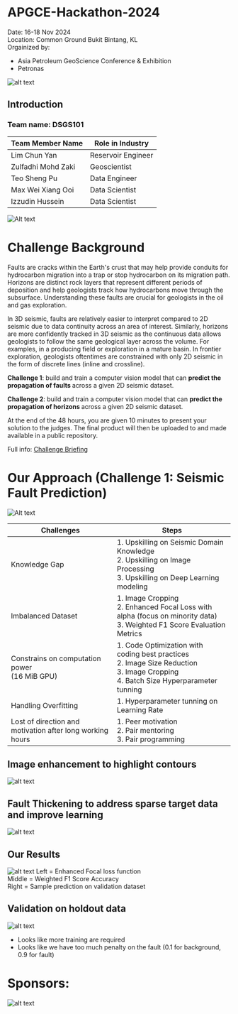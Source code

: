 # APGCE-Hackathon-2024
Date: 16-18 Nov 2024  <br>
Location: Common Ground Bukit Bintang, KL <br>
Orgainized by: 
- Asia Petroleum GeoScience Conference & Exhibition 
- Petronas 

![alt text](archive/schedule.png)

## Introduction
### Team name: DSGS101

|Team Member Name| Role in Industry | 
| -------------- | ----- |
| Lim Chun Yan | Reservoir Engineer |
| Zulfadhi Mohd Zaki | Geoscientist |
| Teo Sheng Pu | Data Engineer |
| Max Wei Xiang Ooi | Data Scientist |
| Izzudin Hussein | Data Scientist |

![Alt text](team_photo/WhatsApp%20Image%202024-11-18%20at%2015.21.49.jpeg "Title")

# Challenge Background 
Faults are cracks within the Earth's crust that may help provide conduits for hydrocarbon migration into a trap or stop hydrocarbon on its migration path. Horizons are distinct rock layers that represent different periods of deposition and help geologists track how hydrocarbons move through the subsurface. Understanding these faults are crucial for geologists in the oil and gas exploration.

In 3D seismic, faults are relatively easier to interpret compared to 2D seismic due to data continuity across an area of interest. Similarly, horizons are more confidently tracked in 3D seismic as the continuous data allows geologists to follow the same geological layer across the volume. For examples, in a producing field or exploration in a mature basin. In frontier exploration, geologists oftentimes are constrained with only 2D seismic in the form of discrete lines (inline and crossline).

<b>Challenge 1</b>: build and train a computer vision model that can <b> predict the propagation of faults </b> across a given 2D seismic dataset.

<b>Challenge 2</b>: build and train a computer vision model that can <b> predict the propagation of horizons </b> across a given 2D seismic dataset.

At the end of the 48 hours, you are given 10 minutes to present your solution to the judges. The final product will then be uploaded to and made available in a public repository. 

Full info: 
[Challenge Briefing](/starter_pack/GeoHackathon%202024%20Challenge%20Brief.pdf)

# Our Approach (Challenge 1: Seismic Fault Prediction)

![Alt text](archive/Methodology.JPG "Title")

| Challenges | Steps  |
| ---------- | -----  |
| Knowledge Gap | 1. Upskilling on Seismic Domain Knowledge <br> 2. Upskilling on Image Processing <br> 3. Upskilling on Deep Learning modeling |
| Imbalanced Dataset |1. Image Cropping <br> 2. Enhanced Focal Loss with alpha (focus on minority data) <br> 3. Weighted F1 Score Evaluation Metrics |
| Constrains on computation power <br> (16 MiB GPU) | 1. Code Optimization with coding best practices <br> 2. Image Size Reduction  <br> 3. Image Cropping  <br> 4. Batch Size Hyperparameter tunning|
| Handling Overfitting | 1. Hyperparameter tunning on Learning Rate | 
| Lost of direction and motivation after long working hours | 1. Peer motivation <br> 2. Pair mentoring <br> 3. Pair programming |

## Image enhancement to highlight contours 
![alt text](archive/image%20enhancement.png)

## Fault Thickening to address sparse target data and improve learning
![alt text](archive/fault%20thickening.png)

## Our Results
![alt text](archive/training%20results.png)
Left = Enhanced Focal loss function  <br>
Middle = Weighted F1 Score Accuracy <br>
Right = Sample prediction on validation dataset  <br>

## Validation on holdout data
![alt text](archive/holdout_data.png)
- Looks like more training are required 
- Looks like we have too much penalty on the fault (0.1 for background, 0.9 for fault)


# Sponsors: 
![alt text](archive/WhatsApp%20Image%202024-11-17%20at%2008.25.54.jpeg)
